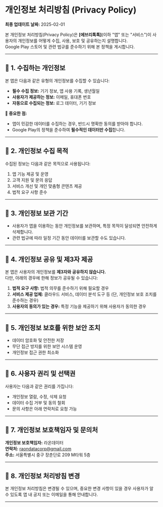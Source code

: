 # 개인정보 처리방침 (Privacy Policy)

**최종 업데이트 날짜:** 2025-02-01

본 개인정보 처리방침(Privacy Policy)은 **[에브리톡톡]**(이하 "앱" 또는 "서비스")이 사용자의 개인정보를 어떻게 수집, 사용, 보호 및 공유하는지 설명합니다.  
Google Play 스토어 및 관련 법규를 준수하기 위해 본 정책을 게시합니다.

---

## 📌 1. 수집하는 개인정보

본 앱은 다음과 같은 유형의 개인정보를 수집할 수 있습니다:

- **필수 수집 정보:** 기기 정보, 앱 사용 기록, 생년월일
- **사용자가 제공하는 정보:** 이메일, 휴대폰 번호
- **자동으로 수집되는 정보:** 로그 데이터, 기기 정보

**📢 중요한 점:**  
- 앱이 민감한 데이터를 수집하는 경우, 반드시 명확한 동의를 받아야 합니다.
- Google Play의 정책을 준수하여 **필수적인 데이터만 수집**합니다.

---

## 📌 2. 개인정보 수집 목적

수집된 정보는 다음과 같은 목적으로 사용됩니다:

1. 앱 기능 제공 및 운영
2. 고객 지원 및 문의 응답
3. 서비스 개선 및 개인 맞춤형 콘텐츠 제공
4. 법적 요구 사항 준수

---

## 📌 3. 개인정보 보관 기간

- 사용자가 앱을 이용하는 동안 개인정보를 보관하며, 특정 목적이 달성되면 안전하게 삭제합니다.
- 관련 법규에 따라 일정 기간 동안 데이터를 보관할 수도 있습니다.

---

## 📌 4. 개인정보 공유 및 제3자 제공

본 앱은 사용자의 개인정보를 **제3자와 공유하지 않습니다.**  
다만, 아래의 경우에 한해 정보가 공유될 수 있습니다:

1. **법적 요구 사항:** 법적 의무를 준수하기 위해 필요할 경우
2. **서비스 제공 업체:** 클라우드 서비스, 데이터 분석 도구 등 (단, 개인정보 보호 조치를 준수하는 경우)
3. **사용자의 동의가 있는 경우:** 특정 기능을 제공하기 위해 사용자가 동의한 경우

---

## 📌 5. 개인정보 보호를 위한 보안 조치

- 데이터 암호화 및 안전한 저장
- 무단 접근 방지를 위한 보안 시스템 운영
- 개인정보 접근 권한 최소화

---

## 📌 6. 사용자 권리 및 선택권

사용자는 다음과 같은 권리를 가집니다:

- 개인정보 열람, 수정, 삭제 요청
- 데이터 수집 거부 및 동의 철회
- 문의 사항은 아래 연락처로 요청 가능

---

## 📌 7. 개인정보 보호책임자 및 문의처

**개인정보 보호책임자:** 라온데이터  
**연락처:** raondatacorp@gmail.com  
**주소:** 서울특별시 중구 장춘단로 209 M타워 5층 

---

## 📌 8. 개인정보 처리방침 변경

본 개인정보 처리방침은 변경될 수 있으며, 중요한 변경 사항이 있을 경우 사용자가 알 수 있도록 앱 내 공지 또는 이메일을 통해 안내합니다.

---

